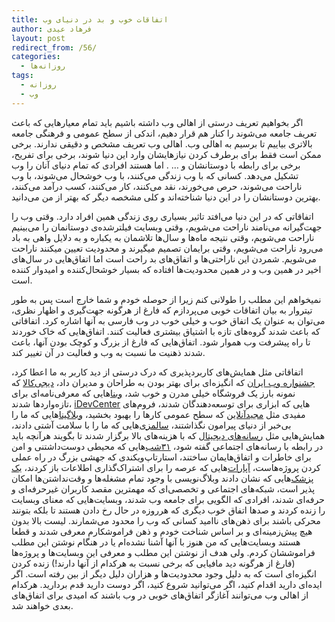 ```yaml
---
title: اتفاقات خوب و بد در دنیای وب
author: فرهاد عیدی
layout: post
redirect_from: /56/
categories:
  - روزانه‌ها
tags:
  - روزانه
  - وب
---
```

اگر بخواهیم تعریف درستی از اهالی وب داشته باشیم باید تمام معیارهایی که باعث تعریف جامعه می‌شوند را کنار هم قرار دهیم، اندکی از سطح عمومی و فرهنگی جامعه بالاتری بیاییم تا برسیم به اهالی وب. اهالی وب تعریف مشخص و دقیقی ندارند. برخی ممکن است فقط برای برطرف کردن نیازهایشان وارد این دنیا شوند، برخی برای تفریح، برخی برای رابطه با دوستانشان و &#8230; . اما هستند افرادی که تمام دنیای آنان را وب تشکیل می‌دهد. کسانی که با وب زندگی می‌کنند، با وب خوشحال می‌شوند، با وب ناراحت می‌شوند، حرص می‌خورند، نقد می‌کنند، کار می‌کنند، کسب درآمد می‌کنند، بهترین دوستانشان را در این دنیا شناخته‌اند و کلی مشخصه دیگر که بهتر از من می‌دانید.<!-- more -->

اتفاقاتی که در این دنیا می‌افتد تاثیر بسیاری روی زندگی همین افراد دارد. وقتی وب را جهت‌گیرانه می‌نامند ناراحت می‌شویم، وقتی وبسایت فیلترشده‌ی دوستانمان را می‌بینیم ناراحت می‌شویم، وقتی نتیجه ماه‌ها و سال‌ها تلاشمان به یکباره و به دلایل واهی به باد می‌رود ناراحت می‌شویم، وقتی برایمان تصمیم میگیرند و محدودیت تعیین میکنند ناراحت می‌شویم. شمردن این ناراحتی‌ها و اتفاق‌های بد راحت است اما اتفاق‌هایی در سال‌های اخیر در همین وب و در همین محدودیت‌ها افتاده که بسیار خوشحال‌کننده و امیدوار کننده است.

نمیخواهم این مطلب را طولانی کنم زیرا از حوصله خودم و شما خارج است پس به طور تیتروار به بیان اتفاقات خوبی می‌پردازم که فارغ از هرگونه جهت‌گیری و اظهار نظری، می‌توان به عنوان یک اتفاق خوب و خیلی خوب در وب فارسی به آنها اشاره کرد. اتفاقاتی که باعث شدند گروه‌های تازه با اشتیاق بیشتری فعالیت کنند. اتفاق‌هایی که خاک خوردند تا راه پیشرفت وب هموار شود. اتفاق‌هایی که فارغ از بزرگ و کوچک بودن آنها، باعث شدند ذهنیت ما نسبت به وب و فعالیت در آن تغییر کند.

اتفاقاتی مثل همایش‌های کاربردپذیری که درک درستی از دید کاربر به ما اعطا کرد، [جشنواره وب ایران][1] که انگیزه‌ای برای بهتر بودن به طراحان و مدیران داد، [دیجی‌کالا][2] که نمونه بارز یک فروشگاه خیلی مدرن و خوب شد، [وبنا][3]هایی که معرفی‌نامه‌ای برای تازه‌واردها شدند، [iDevCenter][4] هایی که ابزاری برای توسعه‌دهندگان شدند، فروم‌های مفیدی مثل [مجیدآنلاین][5] که سطح عمومی کارها را بهبود بخشید، [وبلاگینا][6]هایی که ما را بی‌خبر از دنیای پیرامون نگذاشتند، [سالمزی‌][7]هایی که ما را با سلامت آشتی دادند، همایش‌هایی مثل [رسانه‌های دیجیتال][8] که با هزینه‌های بالا برگزار شدند تا بگویند هرآنچه باید در رابطه با رسانه‌های اجتماعی گفته شود، [۳۱شب‌][9]هایی که محیطی دوست‌داشتنی و امن برای خاطرات و اتفاق‌هایمان ساختند، استارتاپ‌ویکندی که جهشی بزرگ در راه عملی کردن پروژه‌هاست، [آپارات‌][10]هایی که عرصه را برای اشتراک‌گذاری اطلاعات باز کردند، [یک پزشک‌][11]هایی که نشان دادند وبلاگ‌نویسی با وجود تمام مشغله‌ها و وقت‌نداشتن‌ها امکان پذیر است، شبکه‌های اجتماعی و تخصصی‌ای که مهمترین مقصد کاربران غیرحرفه‌ای و حرفه‌ای شدند، افرادی که الگویی برای جامعه وب شدند، وبسایت‌هایی که معنای وبسایت را زنده کردند و صدها اتفاق خوب دیگری که هرروزه در حال رخ دادن هستند تا بلکه بتونند محرکی باشند برای ذهن‌های ناامید کسانی که وب را محدود می‌شمارند. لیست بالا بدون هیچ پیش‌زمینه‌ای و بر اساس شناخت خودم و ذهن فراموشکارم معرفی شدند و قطعا هستند وبسایت‌هایی که من هنوز با آنها آشنا نشده‌ام یا در هنگام نوشتن این مطلب فراموششان کردم. ولی هدف از نوشتن این مطلب و معرفی این وبسایت‌ها و پروژه‌ها (فارغ از هرگونه دید مافیایی که برخی نسبت به هرکدام از آنها دارند!) زنده کردن انگیزه‌ای است که به دلیل وجود محدودیت‌ها و هزاران دلیل دیگر از بین رفته است. اگر ایده‌ای دارید اقدام کنید، اگر می‌توانید شروع کنید، اگر دوست دارید قدم بردارید. هرکدام از اهالی وب می‌توانند آغازگر اتفاق‌های خوبی در وب باشند که امیدی برای اتفاق‌های بعدی خواهند شد.

 [1]: http://iranwebfestival.com/fa/
 [2]: http://www.digikala.com/
 [3]: http://www.webna.ir/
 [4]: http://www.idevcenter.com/
 [5]: http://forum.majidonline.com/
 [6]: http://weblogina.com/
 [7]: http://salemzi.com/
 [8]: http://socialmediaday.ir/
 [9]: http://31shab.com/
 [10]: http://www.aparat.com/
 [11]: http://1pezeshk.com/